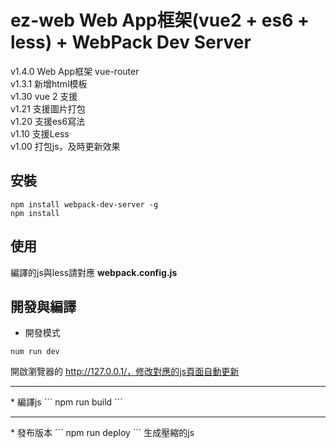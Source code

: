 # ez-web Web App框架(vue2 + es6 + less) + WebPack Dev Server 

v1.4.0 Web App框架 vue-router<br>
v1.3.1 新增html模板<br>
v1.30 vue 2 支援<br>
v1.21 支援圖片打包<br>
v1.20 支援es6寫法<br>
v1.10 支援Less<br>
v1.00 打包js，及時更新效果 

## 安裝

```
npm install webpack-dev-server -g
npm install
```

## 使用

編譯的js與less請對應 **webpack.config.js**

## 開發與編譯

* 開發模式
```
num run dev 
```
開啟瀏覽器的 http://127.0.0.1/，修改對應的js頁面自動更新
<hr>
* 編譯js
```
npm run build
```
<hr>
* 發布版本
```
npm run deploy
```
生成壓縮的js
